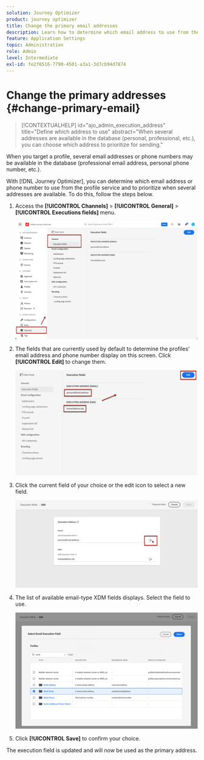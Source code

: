 ```yaml
---
solution: Journey Optimizer
product: journey optimizer
title: Change the primary email addresses 
description: Learn how to determine which email address to use from the profile service.
feature: Application Settings
topic: Administration
role: Admin
level: Intermediate
exl-id: fe2f6516-7790-4501-a3a1-3d7cb94d7874
---
```

# Change the primary addresses {#change-primary-email}

>[!CONTEXTUALHELP]
>id="ajo_admin_execution_address"
>title="Define which address to use"
>abstract="When several addresses are available in the database (personal, professional, etc.), you can choose which address to prioritize for sending."

When you target a profile, several email addresses or phone numbers may be available in the database (professional email address, personal phone number, etc.).

With [!DNL Journey Optimizer], you can determine which email address or phone number to use from the profile service and to prioritize when several addresses are available. To do this, follow the steps below.

1. Access the  **[!UICONTROL Channels]** > **[!UICONTROL General]** > **[!UICONTROL Executions fields]** menu.

    ![](assets/primary-address-execution-fields.png)

1. The fields that are currently used by default to determine the profiles' email address and phone number display on this screen. Click **[!UICONTROL Edit]** to change them.

    ![](assets/primary-address.png)

1. Click the current field of your choice or the edit icon to select a new field.

    ![](assets/primary-address-edit.png)

1. The list of available email-type XDM fields displays. Select the field to use.

    ![](assets/primary-address-select-field.png)

1. Click **[!UICONTROL Save]** to confirm your choice.

The execution field is updated and will now be used as the primary address.
    
<!--1. You can also select an additional field to use as secondary email address. This allows you to determine which field to use if the primary field is empty for a profile. -->
